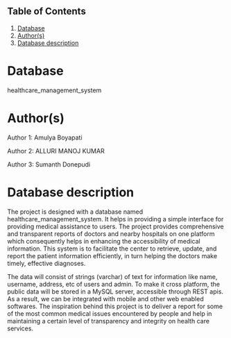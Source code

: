 ## Table of Contents
1. [Database](#database)
1. [Author(s)](#author)
1. [Database description](#description)

# Database
healthcare_management_system

# Author(s)
Author 1: Amulya Boyapati

Author 2: ALLURI MANOJ KUMAR

Author 3: Sumanth Donepudi

# Database description
The project is designed with a database named healthcare_management_system. It helps in providing a simple interface for providing medical assistance to users. The project provides comprehensive and transparent reports of doctors and nearby hospitals on one platform which consequently helps in enhancing the accessibility of medical information. This system is to facilitate the center to retrieve, update, and report the patient information efficiently, in turn helping the doctors make timely, effective diagnoses.

The data will consist of strings (varchar) of text for information like name, username, address, etc of users and admin. To make it cross platform, the public data will be stored in a MySQL server, accessible through REST apis. As a result, we can be integrated with mobile and other web enabled softwares. The inspiration behind this project is to deliver a report for some of the most common medical issues encountered by people and help in maintaining a certain level of transparency and integrity on health care services.

